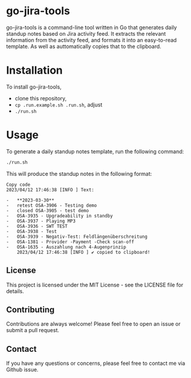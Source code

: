 # go-jira-tools

go-jira-tools is a command-line tool written in Go that generates daily standup notes based on Jira
activity feed.
It extracts the relevant information from the activity feed, and formats it into an easy-to-read
template.
As well as auttomatically copies that to the clipboard.

# Installation

To install go-jira-tools,

-   clone this repository,
-   `cp .run.example.sh .run.sh`, adjust
-   `./run.sh`

# Usage

To generate a daily standup notes template, run the following command:

```bash
./run.sh
```

This will produce the standup notes in the following format:

```
Copy code
2023/04/12 17:46:38 [INFO ] Text:

-   **2023-03-30**
-   retest OSA-3906 - Testing demo
-   closed OSA-3905 - test demo
-   OSA-3935 - Upgradeability in standby
-   OSA-3937 - Playing MP3
-   OSA-3936 - SWT TEST
-   OSA-3938 - Test
-   OSA-3939 - Negativ-Test: Feldlängenüberschreitung
-   OSA-1381 - Provider -Payment -Check scan-off
-   OSA-1635 - Auszahlung nach 4-Augenprinzip
    2023/04/12 17:46:38 [INFO ] ✔️ copied to clipboard!
```

## License

This project is licensed under the MIT License - see the LICENSE file for details.

## Contributing

Contributions are always welcome! Please feel free to open an issue or submit a pull request.

## Contact

If you have any questions or concerns, please feel free to contact me via Github issue.
